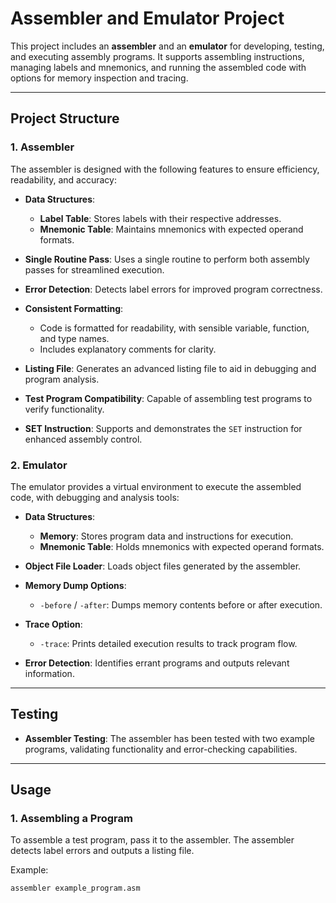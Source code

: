 # Assembler and Emulator Project

This project includes an **assembler** and an **emulator** for developing, testing, and executing assembly programs. It supports assembling instructions, managing labels and mnemonics, and running the assembled code with options for memory inspection and tracing.

---

## Project Structure

### 1. Assembler

The assembler is designed with the following features to ensure efficiency, readability, and accuracy:

- **Data Structures**:  
  - **Label Table**: Stores labels with their respective addresses.
  - **Mnemonic Table**: Maintains mnemonics with expected operand formats.
  
- **Single Routine Pass**: Uses a single routine to perform both assembly passes for streamlined execution.

- **Error Detection**: Detects label errors for improved program correctness.

- **Consistent Formatting**: 
  - Code is formatted for readability, with sensible variable, function, and type names.
  - Includes explanatory comments for clarity.
  
- **Listing File**: Generates an advanced listing file to aid in debugging and program analysis.

- **Test Program Compatibility**: Capable of assembling test programs to verify functionality.

- **SET Instruction**: Supports and demonstrates the `SET` instruction for enhanced assembly control.

### 2. Emulator

The emulator provides a virtual environment to execute the assembled code, with debugging and analysis tools:

- **Data Structures**:
  - **Memory**: Stores program data and instructions for execution.
  - **Mnemonic Table**: Holds mnemonics with expected operand formats.
  
- **Object File Loader**: Loads object files generated by the assembler.

- **Memory Dump Options**:
  - `-before` / `-after`: Dumps memory contents before or after execution.

- **Trace Option**: 
  - `-trace`: Prints detailed execution results to track program flow.
  
- **Error Detection**: Identifies errant programs and outputs relevant information.

---

## Testing

- **Assembler Testing**: The assembler has been tested with two example programs, validating functionality and error-checking capabilities.

---

## Usage

### 1. Assembling a Program

To assemble a test program, pass it to the assembler. The assembler detects label errors and outputs a listing file.  

Example:
```bash
assembler example_program.asm
